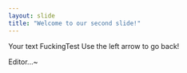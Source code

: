 ```yaml
---
layout: slide
title: "Welcome to our second slide!"
---
```

Your text  FuckingTest
Use the left arrow to go back!

Editor...~
